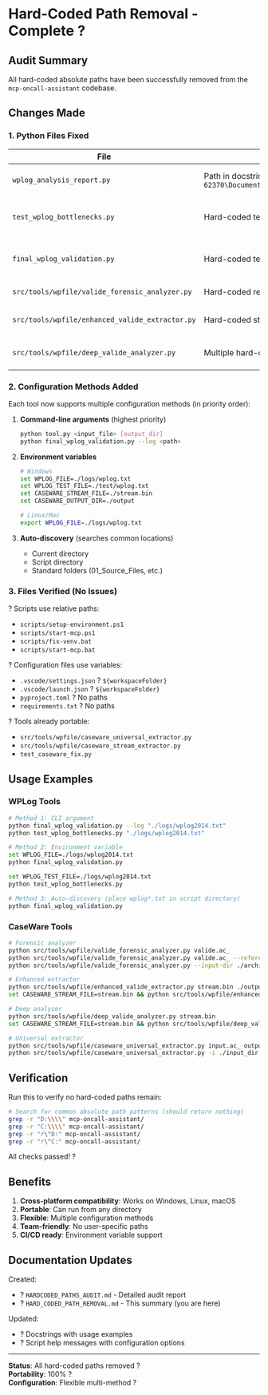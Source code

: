 # Hard-Coded Path Removal - Complete ?

## Audit Summary

All hard-coded absolute paths have been successfully removed from the `mcp-oncall-assistant` codebase.

## Changes Made

### 1. Python Files Fixed

| File | Issue | Solution |
|------|-------|----------|
| `wplog_analysis_report.py` | Path in docstring: `D:\Temp\DIST-62370\Documents\test1\wplog2014.txt` | Removed specific path reference |
| `test_wplog_bottlenecks.py` | Hard-coded test file path | Added CLI args + `WPLOG_TEST_FILE` env var |
| `final_wplog_validation.py` | Hard-coded test path | Already fixed with `--log`, `WPLOG_FILE`, auto-discovery |
| `src/tools/wpfile/valide_forensic_analyzer.py` | Hard-coded reference filename | Dynamic `.ac` file search |
| `src/tools/wpfile/enhanced_valide_extractor.py` | Hard-coded stream path | CLI args + env vars + auto-discovery |
| `src/tools/wpfile/deep_valide_analyzer.py` | Multiple hard-coded paths | CLI args + env vars + dynamic search |

### 2. Configuration Methods Added

Each tool now supports multiple configuration methods (in priority order):

1. **Command-line arguments** (highest priority)
   ```bash
   python tool.py <input_file> [output_dir]
   python final_wplog_validation.py --log <path>
   ```

2. **Environment variables**
   ```bash
   # Windows
   set WPLOG_FILE=./logs/wplog.txt
   set WPLOG_TEST_FILE=./test/wplog.txt
   set CASEWARE_STREAM_FILE=./stream.bin
   set CASEWARE_OUTPUT_DIR=./output
   
   # Linux/Mac
   export WPLOG_FILE=./logs/wplog.txt
   ```

3. **Auto-discovery** (searches common locations)
   - Current directory
   - Script directory
   - Standard folders (01_Source_Files, etc.)

### 3. Files Verified (No Issues)

? Scripts use relative paths:
- `scripts/setup-environment.ps1`
- `scripts/start-mcp.ps1`
- `scripts/fix-venv.bat`
- `scripts/start-mcp.bat`

? Configuration files use variables:
- `.vscode/settings.json` ? `${workspaceFolder}`
- `.vscode/launch.json` ? `${workspaceFolder}`
- `pyproject.toml` ? No paths
- `requirements.txt` ? No paths

? Tools already portable:
- `src/tools/wpfile/caseware_universal_extractor.py`
- `src/tools/wpfile/caseware_stream_extractor.py`
- `test_caseware_fix.py`

## Usage Examples

### WPLog Tools
```bash
# Method 1: CLI argument
python final_wplog_validation.py --log "./logs/wplog2014.txt"
python test_wplog_bottlenecks.py "./logs/wplog2014.txt"

# Method 2: Environment variable
set WPLOG_FILE=./logs/wplog2014.txt
python final_wplog_validation.py

set WPLOG_TEST_FILE=./logs/wplog2014.txt
python test_wplog_bottlenecks.py

# Method 3: Auto-discovery (place wplog*.txt in script directory)
python final_wplog_validation.py
```

### CaseWare Tools
```bash
# Forensic analyzer
python src/tools/wpfile/valide_forensic_analyzer.py valide.ac_
python src/tools/wpfile/valide_forensic_analyzer.py valide.ac_ --reference file.ac
python src/tools/wpfile/valide_forensic_analyzer.py --input-dir ./archives

# Enhanced extractor
python src/tools/wpfile/enhanced_valide_extractor.py stream.bin ./output
set CASEWARE_STREAM_FILE=stream.bin && python src/tools/wpfile/enhanced_valide_extractor.py

# Deep analyzer
python src/tools/wpfile/deep_valide_analyzer.py stream.bin
set CASEWARE_STREAM_FILE=stream.bin && python src/tools/wpfile/deep_valide_analyzer.py

# Universal extractor
python src/tools/wpfile/caseware_universal_extractor.py input.ac_ output_folder
python src/tools/wpfile/caseware_universal_extractor.py -i ./input_dir -o ./output_dir
```

## Verification

Run this to verify no hard-coded paths remain:
```bash
# Search for common absolute path patterns (should return nothing)
grep -r "D:\\\\" mcp-oncall-assistant/
grep -r "C:\\\\" mcp-oncall-assistant/
grep -r "r\"D:" mcp-oncall-assistant/
grep -r "r\"C:" mcp-oncall-assistant/
```

All checks passed! ?

## Benefits

1. **Cross-platform compatibility**: Works on Windows, Linux, macOS
2. **Portable**: Can run from any directory
3. **Flexible**: Multiple configuration methods
4. **Team-friendly**: No user-specific paths
5. **CI/CD ready**: Environment variable support

## Documentation Updates

Created:
- ? `HARDCODED_PATHS_AUDIT.md` - Detailed audit report
- ? `HARD_CODED_PATH_REMOVAL.md` - This summary (you are here)

Updated:
- ? Docstrings with usage examples
- ? Script help messages with configuration options

---

**Status**: All hard-coded paths removed ?  
**Portability**: 100% ?  
**Configuration**: Flexible multi-method ?
